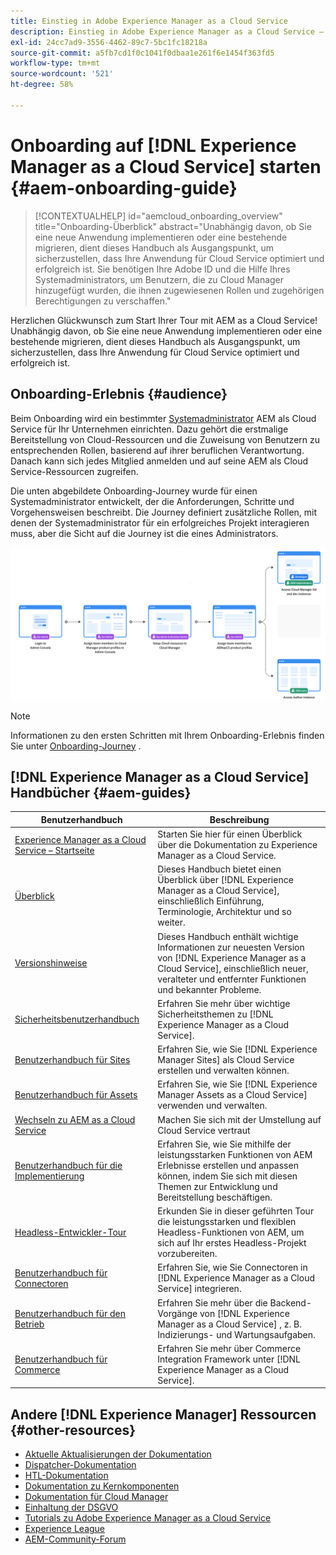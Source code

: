 ```yaml
---
title: Einstieg in Adobe Experience Manager as a Cloud Service
description: Einstieg in Adobe Experience Manager as a Cloud Service – Selbsthilfe-Ressourcen und Links zur Dokumentation
exl-id: 24cc7ad9-3556-4462-89c7-5bc1fc18218a
source-git-commit: a5fb7cd1f0c1041f0dbaa1e261f6e1454f363fd5
workflow-type: tm+mt
source-wordcount: '521'
ht-degree: 58%

---
```


# Onboarding auf [!DNL Experience Manager as a Cloud Service] starten {#aem-onboarding-guide}

>[!CONTEXTUALHELP]
>id="aemcloud_onboarding_overview"
>title="Onboarding-Überblick"
>abstract="Unabhängig davon, ob Sie eine neue Anwendung implementieren oder eine bestehende migrieren, dient dieses Handbuch als Ausgangspunkt, um sicherzustellen, dass Ihre Anwendung für Cloud Service optimiert und erfolgreich ist. Sie benötigen Ihre Adobe ID und die Hilfe Ihres Systemadministrators, um Benutzern, die zu Cloud Manager hinzugefügt wurden, die ihnen zugewiesenen Rollen und zugehörigen Berechtigungen zu verschaffen."

Herzlichen Glückwunsch zum Start Ihrer Tour mit AEM as a Cloud Service! Unabhängig davon, ob Sie eine neue Anwendung implementieren oder eine bestehende migrieren, dient dieses Handbuch als Ausgangspunkt, um sicherzustellen, dass Ihre Anwendung für Cloud Service optimiert und erfolgreich ist.

## Onboarding-Erlebnis {#audience}

Beim Onboarding wird ein bestimmter [Systemadministrator](https://experienceleague.adobe.com/docs/experience-manager-cloud-service/onboarding/onboarding-concepts/system-administrator.html?lang=en) AEM als Cloud Service für Ihr Unternehmen einrichten. Dazu gehört die erstmalige Bereitstellung von Cloud-Ressourcen und die Zuweisung von Benutzern zu entsprechenden Rollen, basierend auf ihrer beruflichen Verantwortung. Danach kann sich jedes Mitglied anmelden und auf seine AEM als Cloud Service-Ressourcen zugreifen.

Die unten abgebildete Onboarding-Journey wurde für einen Systemadministrator entwickelt, der die Anforderungen, Schritte und Vorgehensweisen beschreibt. Die Journey definiert zusätzliche Rollen, mit denen der Systemadministrator für ein erfolgreiches Projekt interagieren muss, aber die Sicht auf die Journey ist die eines Administrators.

![](/help/journey-onboarding/assets/onboarding-journey.png)

>[!NOTE]
>Informationen zu den ersten Schritten mit Ihrem Onboarding-Erlebnis finden Sie unter [Onboarding-Journey](https://experienceleague.adobe.com/docs/experience-manager-cloud-service/journey-onboarding/home.html?lang=en) .


## [!DNL Experience Manager as a Cloud Service] Handbücher {#aem-guides}

| Benutzerhandbuch | Beschreibung |
|---|---|
| [Experience Manager as a Cloud Service – Startseite](/help/landing/home.md) | Starten Sie hier für einen Überblick über die Dokumentation zu Experience Manager as a Cloud Service. |
| [Überblick](/help/overview/home.md) | Dieses Handbuch bietet einen Überblick über [!DNL Experience Manager as a Cloud Service], einschließlich Einführung, Terminologie, Architektur und so weiter. |
| [Versionshinweise](/help/release-notes/home.md) | Dieses Handbuch enthält wichtige Informationen zur neuesten Version von [!DNL Experience Manager as a Cloud Service], einschließlich neuer, veralteter und entfernter Funktionen und bekannter Probleme. |
| [Sicherheitsbenutzerhandbuch](/help/security/home.md) | Erfahren Sie mehr über wichtige Sicherheitsthemen zu [!DNL Experience Manager as a Cloud Service]. |
| [Benutzerhandbuch für Sites](/help/sites-cloud/home.md) | Erfahren Sie, wie Sie [!DNL Experience Manager Sites] als Cloud Service erstellen und verwalten können. |
| [Benutzerhandbuch für Assets](/help/assets/home.md) | Erfahren Sie, wie Sie [!DNL Experience Manager Assets as a Cloud Service] verwenden und verwalten. |
| [Wechseln zu AEM as a Cloud Service](/help/move-to-cloud-service/home.md) | Machen Sie sich mit der Umstellung auf Cloud Service vertraut |
| [Benutzerhandbuch für die Implementierung](/help/implementing/home.md) | Erfahren Sie, wie Sie mithilfe der leistungsstarken Funktionen von AEM Erlebnisse erstellen und anpassen können, indem Sie sich mit diesen Themen zur Entwicklung und Bereitstellung beschäftigen. |
| [Headless-Entwickler-Tour](/help/journey-headless/developer/overview.md) | Erkunden Sie in dieser geführten Tour die leistungsstarken und flexiblen Headless-Funktionen von AEM, um sich auf Ihr erstes Headless-Projekt vorzubereiten. |
| [Benutzerhandbuch für Connectoren](/help/connectors/home.md) | Erfahren Sie, wie Sie Connectoren in [!DNL Experience Manager as a Cloud Service] integrieren. |
| [Benutzerhandbuch für den Betrieb](/help/operations/home.md) | Erfahren Sie mehr über die Backend-Vorgänge von [!DNL Experience Manager as a Cloud Service] , z. B. Indizierungs- und Wartungsaufgaben. |
| [Benutzerhandbuch für Commerce](/help/commerce-cloud/home.md) | Erfahren Sie mehr über Commerce Integration Framework unter [!DNL Experience Manager as a Cloud Service]. |

## Andere [!DNL Experience Manager] Ressourcen {#other-resources}

* [Aktuelle Aktualisierungen der Dokumentation](https://helpx.adobe.com/de/experience-manager/documentation-updates.html#AEMasaCloudService)
* [Dispatcher-Dokumentation](/help/implementing/dispatcher/overview.md)
* [HTL-Dokumentation](https://experienceleague.adobe.com/docs/experience-manager-htl/using/overview.html?lang=de)
* [Dokumentation zu Kernkomponenten](https://experienceleague.adobe.com/docs/experience-manager-core-components/using/introduction.html?lang=de)
* [Dokumentation für Cloud Manager](https://experienceleague.adobe.com/docs/experience-manager-cloud-service/onboarding/getting-access/cloud-service-programs/first-time-login.html)
* [Einhaltung der DSGVO](/help/compliance/data-privacy-and-protection-readiness/aem-readiness.md)
* [Tutorials zu Adobe Experience Manager as a Cloud Service](https://experienceleague.adobe.com/docs/experience-manager-learn/cloud-service/overview.html?lang=de)
* [Experience League](https://guided.adobe.com/?promoid=K42KVXHD&amp;mv=other#solutions/experience-manager)
* [AEM-Community-Forum](https://forums.adobe.com/community/experience-cloud/marketing-cloud/experience-manager)

